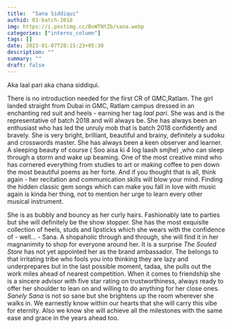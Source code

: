 ```yaml
---
title:  "Sana Siddiqui"
authid: 01-batch-2018
img: https://i.postimg.cc/BvWTNtZb/sana.webp
categories: ["interns_column"]
tags: []
date: 2023-01-07T20:15:23+05:30
description: ""
summary: ""
draft: false
---
```


Aka laal pari aka chana siddiqui.

There is no introduction needed for the first CR of GMC,Ratlam. The girl landed  straight from Dubai in GMC, Ratlam campus dressed in an enchanting red suit and heels - earning her tag *laal pari*. She was and is the representative of batch 2018 and will always be. She has always been an enthusiast who has led the unruly mob that is batch 2018 confidently and bravely. She is very bright, brilliant, beautiful and brainy, definitely a sudoku and crosswords master. She has always been a keen observer and learner. A sleeping beauty of course ( Soo aisa ki 4 log laash smjhe) ,who can sleep through a storm and wake up beaming. One of the most creative mind who has cornered everything from studies to art or making coffee to pen down the most beautiful poems as her forte. And if you thought that is all, think again - her recitation and communication skills will blow your mind. Finding the hidden classic gem songs which can make you fall in love with music again is kinda her thing, not to mention her urge to learn every other musical instrument. 

She is as bubbly and bouncy as her curly hairs.  Fashionably late to parties but she will definitely be the show stopper. She has the most exquisite collection of heels, studs and lipsticks which she wears with the confidence of - well... - Sana. A shopaholic through and through, she will find it in her magnanimity to shop for everyone around her. It is a surprise *The Souled Store* has not yet appointed her as the brand ambassador. The belongs to that irritating tribe who fools you into thinking they are lazy and underprepares but in the last possible moment, tadaa, she pulls out the work miles ahead of nearest competition. When it comes to friendship she is a sincere advisor with five star rating on trustworthiness, always ready to offer her shoulder to lean on and willing to do anything for her close ones. *Sanely Sana* is not so sane but she brightens up the room wherever she walks in. We earnestly know within our hearts that she will carry this vibe for eternity. Also we know she will achieve all the milestones with the same ease and grace in the years ahead too.